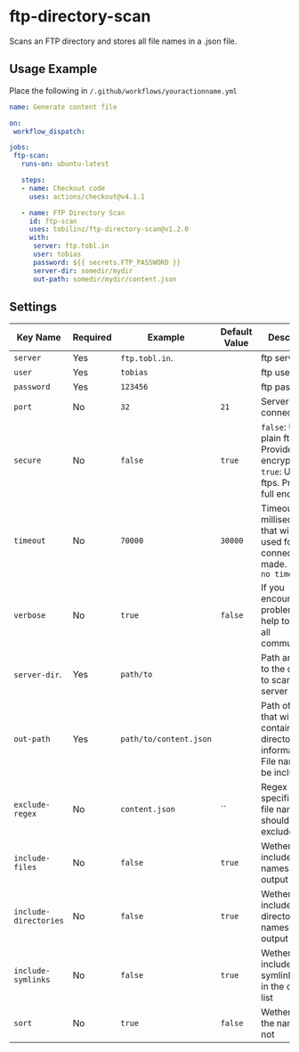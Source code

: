 # ftp-directory-scan
Scans an FTP directory and stores all file names in a .json file.

## Usage Example
Place the following in `/.github/workflows/youractionname.yml`
```yml
name: Generate content file

on:
 workflow_dispatch:

jobs:
 ftp-scan:
   runs-on: ubuntu-latest

   steps:
   - name: Checkout code
     uses: actions/checkout@v4.1.1

   - name: FTP Directory Scan
     id: ftp-scan
     uses: tobilinz/ftp-directory-scan@v1.2.0
     with:
      server: ftp.tobl.in
      user: tobias
      password: ${{ secrets.FTP_PASSWORD }}
      server-dir: somedir/mydir
      out-path: somedir/mydir/content.json
```

## Settings
| Key Name              | Required | Example                | Default Value | Description               |
|-----------------------|----------|------------------------|---------------|---------------------------|
| `server`              | Yes      | `ftp.tobl.in`.         |               | ftp server                |
| `user`                | Yes      | `tobias`               |               | ftp user name             |
| `password`            | Yes      | `123456`               |               | ftp password              |
| `port`                | No       | `32`                   | `21`          | Server port to connect to |
| `secure`              | No       | `false`                | `true`        | `false`: Uses plain ftp. Provides no encryption. `true`: Uses ftps. Provides full encryption. |
| `timeout`             | No       | `70000`                | `30000`       | Timeout in milliseconds that will be used for any connection made. `0` means `no timeout` |
| `verbose`             | No       | `true`                 | `false`       | If you encounter a problem, it may help to log out all communication |
| `server-dir`.         | Yes      | `path/to`              |               | Path and Path to the directory to scan on the server |
| `out-path`            | Yes      | `path/to/content.json` |               | Path of the file that will contain the directory information. File name must be included |
| `exclude-regex`       | No       | `content.json`         | ``            | Regex that specifies what file names should be excluded |
| `include-files`       | No       | `false`                | `true`        | Wether to include file names in the output list |
| `include-directories` | No       | `false`                | `true`        | Wether to include directory names in the output list |
| `include-symlinks`    | No       | `false`                | `true`        | Wether to include symlink names in the output list |
| `sort`                | No       | `true`                 | `false`       | Wether to sort the names or not |
